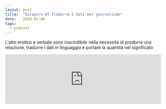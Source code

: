 ```yaml
---
layout: post
title:  "Dataporn #7 Tradurre i dati nel giornalismo"
date:   2020-02-06
tags:
  - podcast
---
```


L'atto erotico e verbale sono inscindibile nella necessità di produrre una relazione, tradurre i dati in linguaggio è portare la quantità nel significato

<iframe src="https://anchor.fm/dataporn/embed/episodes/Tradurre-i-dati-tra-eros-e-linguaggio-ealudr" height="160px" width="100%" frameborder="0" scrolling="no"></iframe>
